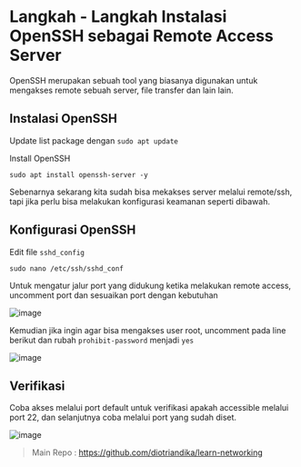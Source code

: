 # Langkah - Langkah Instalasi OpenSSH sebagai Remote Access Server
OpenSSH merupakan sebuah tool yang biasanya digunakan untuk mengakses remote sebuah server, file transfer dan lain lain.
## Instalasi OpenSSH
Update list package dengan `sudo apt update` 

Install OpenSSH 

    sudo apt install openssh-server -y

Sebenarnya sekarang kita sudah bisa mekakses server melalui remote/ssh, tapi jika perlu bisa melakukan konfigurasi keamanan seperti dibawah.
## Konfigurasi OpenSSH
Edit file `sshd_config`

    sudo nano /etc/ssh/sshd_conf

Untuk mengatur jalur port yang didukung ketika melakukan remote access, uncomment port dan sesuaikan port dengan kebutuhan

![image](https://github.com/diotriandika/learn-networking/assets/109568349/c80adfd9-915f-462c-984a-54d9533c5282)

Kemudian jika ingin agar bisa mengakses user root, uncomment pada line berikut dan rubah `prohibit-password` menjadi `yes`

![image](https://github.com/diotriandika/learn-networking/assets/109568349/d7e5e780-ac41-4902-873a-a0955af7988c)

## Verifikasi
Coba akses melalui port default untuk verifikasi apakah accessible melalui port 22, dan selanjutnya coba melalui port yang sudah diset.

![image](https://github.com/diotriandika/learn-networking/assets/109568349/ddfac790-b096-4e3f-a6c7-43c233f22d15)

> Main Repo : https://github.com/diotriandika/learn-networking


